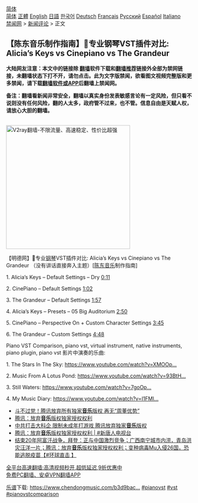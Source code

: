  <!-- 面包屑导航 --> <div class="breadcrumb"><!-- GTranslate: https://gtranslate.io/ -->  <div class="switcher notranslate">  <div class="selected">  <a href="#" onclick="return false;"> 简体</a>  </div>  <div class="option">  <a href="https://www.bannedbook.org" onclick="doGTranslate('zh-CN|zh-CN');jQuery('div.switcher div.selected a').html(jQuery(this).html());return false;" title="简体中文" class="nturl selected"> 简体</a>  <a href="https://www.bannedbook.org/zh-tw/" onclick="doGTranslate('zh-CN|zh-TW');jQuery('div.switcher div.selected a').html(jQuery(this).html());return false;" title="繁體中文" class="nturl"> 正體</a>  <a href="https://www.bannedbook.org/en/" onclick="doGTranslate('zh-CN|en');jQuery('div.switcher div.selected a').html(jQuery(this).html());return false;" title="English" class="nturl"> English</a>  <a href="https://www.bannedbook.org/ja/" onclick="doGTranslate('zh-CN|ja');jQuery('div.switcher div.selected a').html(jQuery(this).html());return false;" title="日本語" class="nturl"> 日語</a>  <a href="https://www.bannedbook.org/ko/" onclick="doGTranslate('zh-CN|ko');jQuery('div.switcher div.selected a').html(jQuery(this).html());return false;" title="한국어" class="nturl"> 한국어</a>  <a href="https://www.bannedbook.org/de/" onclick="doGTranslate('zh-CN|de');jQuery('div.switcher div.selected a').html(jQuery(this).html());return false;" title="Deutsch" class="nturl"> Deutsch</a>  <a href="https://www.bannedbook.org/fr/" onclick="doGTranslate('zh-CN|fr');jQuery('div.switcher div.selected a').html(jQuery(this).html());return false;" title="Français" class="nturl"> Français</a>  <a href="https://www.bannedbook.org/ru/" onclick="doGTranslate('zh-CN|ru');jQuery('div.switcher div.selected a').html(jQuery(this).html());return false;" title="Русский" class="nturl"> Русский</a>  <a href="https://www.bannedbook.org/es/" onclick="doGTranslate('zh-CN|es');jQuery('div.switcher div.selected a').html(jQuery(this).html());return false;" title="Español" class="nturl"> Español</a>  <a href="https://www.bannedbook.org/it/" onclick="doGTranslate('zh-CN|it');jQuery('div.switcher div.selected a').html(jQuery(this).html());return false;" title="Italiano" class="nturl"> Italiano</a>  </div>  </div>      <div class='breadcrumb-sub'><!-- Breadcrumb NavXT 6.3.0 --> <a href="https://www.bannedbook.org/" class="home">禁闻网</a> &gt; <a href="https://www.bannedbook.org/bnews/comments/" class="category">新闻评论</a> &gt; 正文</div></div><h2>【陈东音乐制作指南】🎹专业钢琴VST插件对比: Alicia’s Keys vs Cinepiano vs The Grandeur</h2> <p class="notice"><b>大陆网友注意：本文中的链接除 <a href="https://github.com/bannedbook/fanqiang" >翻墙</a>软件下载和<a href="https://github.com/killgcd/justmysocks/blob/master/README.md">翻墙推荐</a>链接外全部为禁网链接，未翻墙状态下打不开，请勿点击。此为文字版禁闻，欲看图文视频完整版和更多禁闻，请下载<a href="https://github.com/bannedbook/fanqiang">翻墙软件或APP</a>后翻墙上禁闻网。</p><p>备注：翻墙看新闻非常安全，翻墙以真实身份发表敏感言论有一定风险，但只看不说则没有任何风险，翻的人太多，政府管不过来，也不管。信息自由是天赋人权，请放心大胆的翻墙。</b></p>  <div class="entry"> <p>                                                                              </p> <p><br/><a href="https://github.com/bannedbook/fanqiang/wiki/V2ray%E6%9C%BA%E5%9C%BA"><img src="https://raw.githubusercontent.com/bannedbook/fanqiang/master/v2ss/images/v2free.jpg" width="336" alt="V2ray翻墙-不限流量、高速稳定、性价比超强"></a><br/>                                                                                                                      </p> <p>【明德网】🎹专业<a href="https://www.bannedbook.org/bnews/tag/%e9%92%a2%e7%90%b4/" class="st_tag internal_tag" rel="tag" title="标签 钢琴 下的日志">钢琴</a>VST插件对比: Alicia&#8217;s Keys vs Cinepiano vs The Grandeur （没有讲话直接奔入主题）[<a href="https://www.bannedbook.org/bnews/tag/%e9%99%88%e4%b8%9c/" class="st_tag internal_tag" rel="tag" title="标签 陈东 下的日志">陈东</a><a href="https://www.bannedbook.org/bnews/tag/%e9%9f%b3%e4%b9%90/" class="st_tag internal_tag" rel="tag" title="标签 音乐 下的日志">音乐</a>制作指南]</p> <p>1. Alicia&#8217;s Keys &#8211; Default Settings &#8211; Dry <a class="yt-simple-endpoint style-scope yt-formatted-string" dir="auto" spellcheck="false" href="https://www.youtube.com/watch?v=tWHqStCEltE&amp;t=11s">0:11</a></p>  <p> 2. CinePiano &#8211; Default Settings <a class="yt-simple-endpoint style-scope yt-formatted-string" dir="auto" spellcheck="false" href="https://www.youtube.com/watch?v=tWHqStCEltE&amp;t=62s">1:02</a></p> <p>3. The Grandeur &#8211; Default Settings <a class="yt-simple-endpoint style-scope yt-formatted-string" dir="auto" spellcheck="false" href="https://www.youtube.com/watch?v=tWHqStCEltE&amp;t=117s">1:57</a></p> <p>4. Alicia&#8217;s Keys &#8211; Presets &#8211; 05 Big Auditorium <a class="yt-simple-endpoint style-scope yt-formatted-string" dir="auto" spellcheck="false" href="https://www.youtube.com/watch?v=tWHqStCEltE&amp;t=170s">2:50</a></p> <p>5. CinePiano &#8211; Perspective On + Custom Character Settings <a class="yt-simple-endpoint style-scope yt-formatted-string" dir="auto" spellcheck="false" href="https://www.youtube.com/watch?v=tWHqStCEltE&amp;t=225s">3:45</a></p>  <p>6. The Grandeur &#8211; Custom Settings <a class="yt-simple-endpoint style-scope yt-formatted-string" dir="auto" spellcheck="false" href="https://www.youtube.com/watch?v=tWHqStCEltE&amp;t=288s">4:48</a></p> <p>Piano VST Comparison, piano vst, virtual instrument, native instruments, piano plugin, piano vst 影片中演奏的乐曲: </p> <p>1. The Stars In The Sky: <a class="yt-simple-endpoint style-scope yt-formatted-string" dir="auto" spellcheck="false" href="https://www.youtube.com/watch?v=XMOOpSz-caE&amp;t=0s">https://www.youtube.com/watch?v=XMOOp&#8230;</a></p> <p>2. Music From A Lotus Pond: <a class="yt-simple-endpoint style-scope yt-formatted-string" dir="auto" spellcheck="false" href="https://www.youtube.com/watch?v=93BtH5TcmT0&amp;t=0s">https://www.youtube.com/watch?v=93BtH&#8230;</a></p>  <p>3. Still Waters: <a class="yt-simple-endpoint style-scope yt-formatted-string" dir="auto" spellcheck="false" href="https://www.youtube.com/watch?v=7goOpk7wU-c&amp;t=0s">https://www.youtube.com/watch?v=7goOp&#8230;</a></p> <p>4. My Music Diary: <a class="yt-simple-endpoint style-scope yt-formatted-string" dir="auto" spellcheck="false" href="https://www.youtube.com/watch?v=I1FMlvMf5qc&amp;t=0s">https://www.youtube.com/watch?v=I1FMl&#8230;</a></p> <ul class='op-related-articles' title='相关阅读'> <li><a href='https://www.bannedbook.org/bnews/comments/20210902/1617737.html' target='_blank'>斗不过党！腾讯放弃所有独家<b>音乐</b>版权 再无“周董优势”</a></li> <li><a href='https://www.bannedbook.org/bnews/bannedvideo/20210902/1617702.html' target='_blank'>腾讯：放弃<b>音乐</b>版权独家授权权利</a></li> <li><a href='https://www.bannedbook.org/bnews/taiwannews/20210902/1617664.html' target='_blank'>中共打击大科企 限制未成年打游戏 腾讯放弃独家<b>音乐</b>版权</a></li> <li><a href='https://www.bannedbook.org/bnews/bannedvideo/20210902/1617314.html' target='_blank'>腾讯：放弃<b>音乐</b>版权独家授权权利 | #新唐人电视台</a></li> <li><a href='https://www.bannedbook.org/bnews/bannedvideo/20210901/1617273.html' target='_blank'>结束20年阿富汗战争，拜登：正与中国激烈竞争；广西南宁城市内涝，青岛洪灾汪洋一片；腾讯：放弃<b>音乐</b>版权独家授权权利；变种病毒Mu入侵26国，恐能逃脱疫苗【#环球直击 】</a></li> </ul> <p class="texttj"> <a href="https://github.com/bannedbook/fanqiang/wiki/V2ray%E6%9C%BA%E5%9C%BA" target="_blank">全平台高速翻墙:高清视频秒开,超低延迟,9折优惠中</a><br/> <a href="https://github.com/bannedbook/fanqiang/wiki/%E7%A6%81%E9%97%BB%E7%BD%91%E5%AE%89%E5%8D%93%E7%BF%BB%E5%A2%99%E6%96%B0%E9%97%BBAPP" target="_blank">免费PC翻墙、安卓VPN翻墙APP</a></p><p><a href="https://www.bannedbook.org/bnews/tag/%E4%B9%90%E8%B0%B1/" class="st_tag internal_tag" rel="tag" title="标签 乐谱 下的日志">乐谱</a>下载: <a class="yt-simple-endpoint style-scope yt-formatted-string" dir="auto" spellcheck="false" href="https://www.youtube.com/redirect?event=video_description&amp;redir_token=QUFFLUhqbWNjUHNKTFpQeXduZnJHWEFUU1oyRHVLNk8xd3xBQ3Jtc0trN3ZIc0MtU3RyaHVkMDlyS0lnY3V6MDhBTzNRakVxa1hMN0syMjJwLWhma2pKdnpTSk1yb3ZQa0xXMVNiRTg3Rl9zeEdEZHBNQzZEbHNTeXZwMUpnN1Q3R0xxeVRvcUdJUkFaRzM4WDZRRmhPTTVnVQ&amp;q=https%3A%2F%2Fwww.chendongmusic.com%2Fb3d9bac1-62d8-4e7a-884c-adc5483e5233" target="_blank" rel="nofollow noopener">https://www.chendongmusic.com/b3d9bac&#8230;</a> <a class="yt-simple-endpoint style-scope yt-formatted-string" dir="auto" spellcheck="false" href="https://www.youtube.com/hashtag/pianovst">#pianovst</a> <a class="yt-simple-endpoint style-scope yt-formatted-string" dir="auto" spellcheck="false" href="https://www.youtube.com/hashtag/vst">#vst</a> <a class="yt-simple-endpoint style-scope yt-formatted-string" dir="auto" spellcheck="false" href="https://www.youtube.com/hashtag/pianovstcomparison">#pianovstcomparison</a></p> <a name='sharetosocial'></a>  <div style="margin-bottom:5px;padding-bottom:5px;clear:both"> <div id="archive-pix-1" class="banner-ads"> <!-- AuctionX Display platform tag START --> <div id="26318x728x90x621x_ADSLOT2" clicktrack="%%CLICK_URL_ESC%%"></div> <!-- AuctionX Display platform tag END --> </div> <div id="archive-pix-2" class="banner-ads"> <!-- AuctionX Display platform tag START --> <div id="26315x300x250x621x_ADSLOT2" clicktrack="%%CLICK_URL_ESC%%"></div> <!-- AuctionX Display platform tag END --> </div> </div>  <div id="archive-pix-1" class="banner-ads"> <!-- AuctionX Display platform tag START --> <div id="26318x728x90x621x_ADSLOT3" clicktrack="%%CLICK_URL_ESC%%"></div> <!-- AuctionX Display platform tag END --> </div> </div><!--END ENTRY--> 